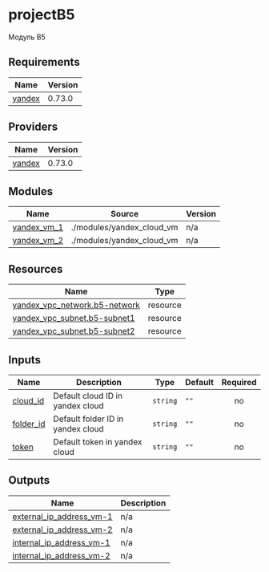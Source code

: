 # projectB5
Модуль B5

<!-- BEGINNING OF PRE-COMMIT-TERRAFORM DOCS HOOK -->
## Requirements

| Name | Version |
|------|---------|
| <a name="requirement_yandex"></a> [yandex](#requirement\_yandex) | 0.73.0 |

## Providers

| Name | Version |
|------|---------|
| <a name="provider_yandex"></a> [yandex](#provider\_yandex) | 0.73.0 |

## Modules

| Name | Source | Version |
|------|--------|---------|
| <a name="module_yandex_vm_1"></a> [yandex\_vm\_1](#module\_yandex\_vm\_1) | ./modules/yandex_cloud_vm | n/a |
| <a name="module_yandex_vm_2"></a> [yandex\_vm\_2](#module\_yandex\_vm\_2) | ./modules/yandex_cloud_vm | n/a |

## Resources

| Name | Type |
|------|------|
| [yandex_vpc_network.b5-network](https://registry.terraform.io/providers/yandex-cloud/yandex/0.73.0/docs/resources/vpc_network) | resource |
| [yandex_vpc_subnet.b5-subnet1](https://registry.terraform.io/providers/yandex-cloud/yandex/0.73.0/docs/resources/vpc_subnet) | resource |
| [yandex_vpc_subnet.b5-subnet2](https://registry.terraform.io/providers/yandex-cloud/yandex/0.73.0/docs/resources/vpc_subnet) | resource |

## Inputs

| Name | Description | Type | Default | Required |
|------|-------------|------|---------|:--------:|
| <a name="input_cloud_id"></a> [cloud\_id](#input\_cloud\_id) | Default cloud ID in yandex cloud | `string` | `""` | no |
| <a name="input_folder_id"></a> [folder\_id](#input\_folder\_id) | Default folder ID in yandex cloud | `string` | `""` | no |
| <a name="input_token"></a> [token](#input\_token) | Default token in yandex cloud | `string` | `""` | no |

## Outputs

| Name | Description |
|------|-------------|
| <a name="output_external_ip_address_vm-1"></a> [external\_ip\_address\_vm-1](#output\_external\_ip\_address\_vm-1) | n/a |
| <a name="output_external_ip_address_vm-2"></a> [external\_ip\_address\_vm-2](#output\_external\_ip\_address\_vm-2) | n/a |
| <a name="output_internal_ip_address_vm-1"></a> [internal\_ip\_address\_vm-1](#output\_internal\_ip\_address\_vm-1) | n/a |
| <a name="output_internal_ip_address_vm-2"></a> [internal\_ip\_address\_vm-2](#output\_internal\_ip\_address\_vm-2) | n/a |
<!-- END OF PRE-COMMIT-TERRAFORM DOCS HOOK -->
